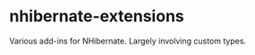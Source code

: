 nhibernate-extensions
=====================

Various add-ins for NHibernate. Largely involving custom types.
